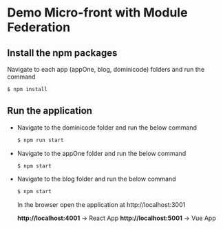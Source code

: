 # Demo Micro-front with Module Federation

## Install the npm packages
Navigate to each app (appOne, blog, dominicode) folders and run the command
```js
$ npm install
```

## Run the application

- Navigate to the dominicode folder and run the below command
  ```js
  $ npm run start
  ```
- Navigate to the appOne folder and run the below command
  ```js
  $ npm start
  ```
- Navigate to the blog folder and run the below command
  ```js
  $ npm start
  ```
  
  In the browser open the application at http://localhost:3001
  
 
  **http://localhost:4001** -> React App 
  **http://localhost:5001** -> Vue App
